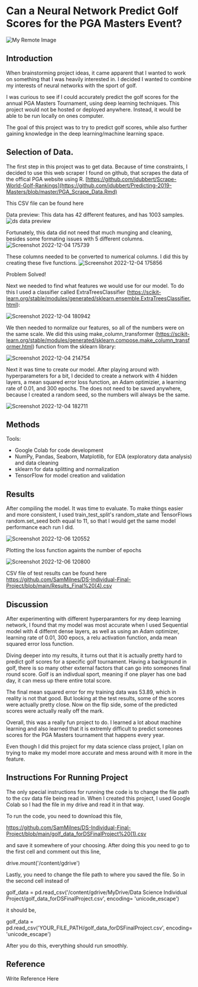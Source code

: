 # Can a Neural Network Predict Golf Scores for the PGA Masters Event?
![My Remote Image](https://www.cbs42.com/wp-content/uploads/sites/81/2020/03/Masters-UPDATED.jpg?w=1920&h=1080&crop=1)
## Introduction
When brainstorming project ideas, it came apparent that I wanted to work on something that I was heavily interested in. I decided I wanted to combine my interests of neural networks with the sport of golf.

I was curious to see if I could accurately predict the golf scores for the annual PGA Masters Tournament, using deep learning techniques. This project would not be hosted or deployed anywhere. Instead, it would be able to be run locally on ones computer. 

The goal of this project was to try to predict golf scores, while also further gaining knowledge in the deep learning/machine learning space.
## Selection of Data.
The first step in this project was to get data. Because of time constraints, I decided to use this web scraper I found on github, that scrapes the data of the offical PGA website using R. [https://github.com/jdubbert/Scrape-World-Golf-Rankings](https://github.com/jdubbert/Predicting-2019-Masters/blob/master/PGA_Scrape_Data.Rmd)

This CSV file can be found here

Data preview:
This data has 42 different features, and has 1003 samples.
![ds data preview](https://user-images.githubusercontent.com/68667116/205520250-e7baa61c-6634-4ce2-a640-11f4560b2242.png)


Fortunately, this data did not need that much munging and cleaning, besides some formating issues with 5 different columns.
![Screenshot 2022-12-04 175739](https://user-images.githubusercontent.com/68667116/205520672-50ae91b8-5042-49c6-8b27-d299e9a7394f.png)

These columns needed to be converted to numerical columns. I did this by creating these five functions.
![Screenshot 2022-12-04 175856](https://user-images.githubusercontent.com/68667116/205520750-59bfa90b-8ae8-47e3-9787-5c293ca58741.png)

Problem Solved!

Next we needed to find what features we would use for our model. To do this I used a classifier called ExtraTreesClassifier (https://scikit-learn.org/stable/modules/generated/sklearn.ensemble.ExtraTreesClassifier.html):


![Screenshot 2022-12-04 180942](https://user-images.githubusercontent.com/68667116/205521313-c4b184d0-c41b-40f8-a5f3-d3760fddbc7b.png)


We then needed to normalize our features, so all of the numbers were on the same scale. We did this using make_column_transformer (https://scikit-learn.org/stable/modules/generated/sklearn.compose.make_column_transformer.html) function from the sklearn library:

![Screenshot 2022-12-04 214754](https://user-images.githubusercontent.com/68667116/205538583-dc5229ff-bc00-4011-a241-11a95fb9a047.png)


Next it was time to create our model. After playing around with hyperparameters for a bit, I decided to create a network with 4 hidden layers, a mean squared error loss function, an Adam optimizier, a learning rate of 0.01, and 300 epochs. The does not need to be saved anywhere, because I created a random seed, so the numbers will always be the same.


![Screenshot 2022-12-04 182711](https://user-images.githubusercontent.com/68667116/205522201-23e7fe78-49e6-437b-b37c-08c63572f56b.png)




## Methods
Tools:
* Google Colab for code development
* NumPy, Pandas, Seaborn, Matplotlib, for EDA (exploratory data analysis) and data cleaning
* sklearn for data splitting and normalization
* TensorFlow for model creation and validation
## Results
After compiling the model. It was time to evaluate. To make things easier and more consistent, I used train_test_split's random_state and TensorFlows random.set_seed both equal to 11, so that I would get the same model performance each run I did.


![Screenshot 2022-12-06 120552](https://user-images.githubusercontent.com/68667116/205976383-13114516-6a7c-4c70-991d-b50bd905394b.png)

Plotting the loss function againts the number of epochs

![Screenshot 2022-12-06 120800](https://user-images.githubusercontent.com/68667116/205976794-0ef52a12-ace2-4e8d-8b5f-dfc89f877b96.png)


CSV file of test results can be found here https://github.com/SamMilnes/DS-Individual-Final-Project/blob/main/Results_Final%20(4).csv



## Discussion
After experimenting with different hyperparamters for my deep learning network, I found that my model was most accurate when I used Sequential model with 4 differnt dense layers, as well as using an Adam optimizer, learning rate of 0.01, 300 epocs, a relu activation function, anda mean squared error loss function. 

Diving deeper into my results, it turns out that it is actually pretty hard to predict golf scores for a specific golf tournament. Having a background in golf, there is so many other external factors that can go into someones final round score. Golf is an indivdual sport, meaning if one player has one bad day, it can mess up there entire total score.


The final mean squared error for my training data was 53.89, which in reality is not that good. But looking at the test results, some of the scores were actually pretty close. Now on the flip side, some of the predicted scores were actually really off the mark.

Overall, this was a really fun project to do. I learned a lot about machine learning and also learned that it is extremly difficult to predict someones scores for the PGA Masters tournament that happens every year.

Even though I did this project for my data science class project, I plan on trying to make my model more accurate and mess around with it more in the feature.
## Instructions For Running Project
The only special instructions for running the code is to change the file path to the csv data file being read in. When I created this project, I used Google Colab so I had the file in my drive and read it in that way.

To run the code, you need to download this file, 

https://github.com/SamMilnes/DS-Individual-Final-Project/blob/main/golf_data_forDSFinalProject%20(1).csv

and save it somewhere of your choosing. After doing this you need to go to the first cell and comment out this line,

drive.mount('/content/gdrive')


Lastly, you need to change the file path to where you saved the file. So in the second cell instead of 

golf_data = pd.read_csv('/content/gdrive/MyDrive/Data Science Individual Project/golf_data_forDSFinalProject.csv', encoding= 'unicode_escape')


it should be,

golf_data = pd.read_csv('YOUR_FILE_PATH/golf_data_forDSFinalProject.csv', encoding= 'unicode_escape')


After you do this, everything should run smoothly.
## Reference
Write Reference Here


